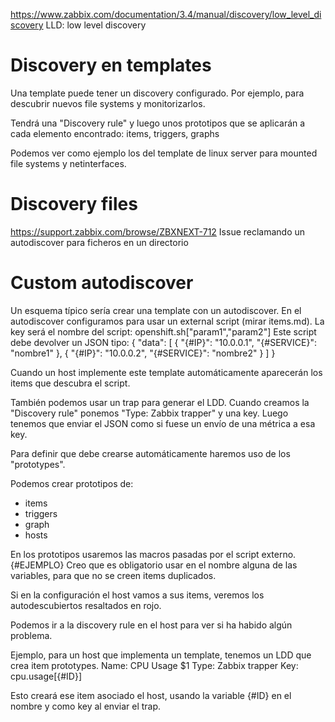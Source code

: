 https://www.zabbix.com/documentation/3.4/manual/discovery/low_level_discovery
LLD: low level discovery


# Discovery en templates
Una template puede tener un discovery configurado.
Por ejemplo, para descubrir nuevos file systems y monitorizarlos.

Tendrá una "Discovery rule" y luego unos prototipos que se aplicarán a cada elemento encontrado: items, triggers, graphs

Podemos ver como ejemplo los del template de linux server para mounted file systems y netinterfaces.


# Discovery files
https://support.zabbix.com/browse/ZBXNEXT-712
Issue reclamando un autodiscover para ficheros en un directorio



# Custom autodiscover
Un esquema típico sería crear una template con un autodiscover.
En el autodiscover configuramos para usar un external script (mirar items.md). La key será el nombre del script: openshift.sh["param1","param2"]
Este script debe devolver un JSON tipo:
{
    "data": [
        {
            "{#IP}": "10.0.0.1",
            "{#SERVICE}": "nombre1"
        },
        {
            "{#IP}": "10.0.0.2",
            "{#SERVICE}": "nombre2"
        }
    ]
}

Cuando un host implemente este template automáticamente aparecerán los items que descubra el script.

También podemos usar un trap para generar el LDD.
Cuando creamos la "Discovery rule" ponemos "Type: Zabbix trapper" y una key.
Luego tenemos que enviar el JSON como si fuese un envío de una métrica a esa key.

Para definir que debe crearse automáticamente haremos uso de los "prototypes".

Podemos crear prototipos de:
 - items
 - triggers
 - graph
 - hosts

En los prototipos usaremos las macros pasadas por el script externo. {#EJEMPLO}
Creo que es obligatorio usar en el nombre alguna de las variables, para que no se creen items duplicados.

Si en la configuración el host vamos a sus items, veremos los autodescubiertos resaltados en rojo.

Podemos ir a la discovery rule en el host para ver si ha habido algún problema.

Ejemplo, para un host que implementa un template, tenemos un LDD que crea item prototypes.
  Name: CPU Usage $1
  Type: Zabbix trapper
  Key: cpu.usage[{#ID}]

Esto creará ese item asociado el host, usando la variable {#ID} en el nombre y como key al enviar el trap.

